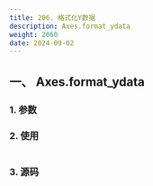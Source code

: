 ```yaml
---
title: 206. 格式化Y数据
description: Axes.format_ydata
weight: 2060
date: 2024-09-02
---
```

<style>
th, td {
  border: 1px solid rgb(190, 190, 190);
}
</style>


## 一、 Axes.format_ydata


### 1. 参数




### 2. 使用



```python


```


### 3. 源码
```python

```




